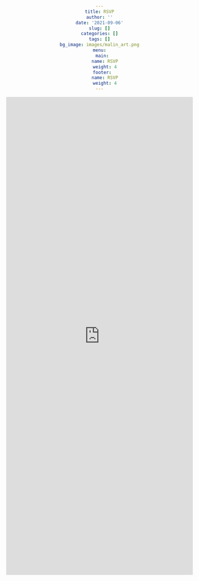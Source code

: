 ```yaml
---
title: RSVP
author: ''
date: '2021-09-06'
slug: []
categories: []
tags: []
bg_image: images/malin_art.png
menu:
  main:
    name: RSVP
    weight: 4
  footer:
    name: RSVP
    weight: 4
---
```

<style>
div {
  text-align:center;
  width:100%;
}
iframe{
  width: 100%;
}
</style>

<iframe src="https://docs.google.com/forms/d/e/1FAIpQLSe45g7I7Yp5L6jtgbmm-VjLvj3aTHv_rbkmKo-KDLNWMw3FPw/viewform?embedded=true" width="640" scrolling="no" height="1290" frameborder="0" marginheight="0" marginwidth="0">Loading…</iframe>
